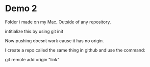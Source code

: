 # Demo 2


Folder i made on my Mac. Outside of any repository.

intitialize this by using git init

Now pushing doesnt work cause it has no origin.

I create a repo called the same thing in github and use the command:

git remote add origin "link"

